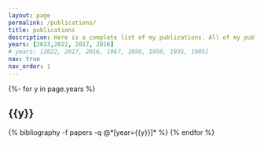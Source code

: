 ```yaml
---
layout: page
permalink: /publications/
title: publications
description: Here is a complete list of my publications. All of my publications can be found on my <a href='https://inspirehep.net/authors/1776885?ui-citation-summary=true'>InspireHEP profile</a> 
years: [2023,2022, 2017, 2016]
# years: [2022, 2017, 2016, 1967, 1956, 1950, 1935, 1905]
nav: true
nav_order: 1
---
```

<!-- _pages/publications.md -->
<div class="publications">

{%- for y in page.years %}
  <h2 class="year">{{y}}</h2>
  {% bibliography -f papers -q @*[year={{y}}]* %}
{% endfor %}

</div>
